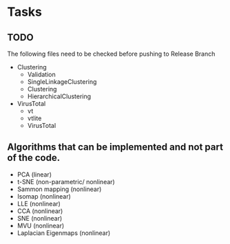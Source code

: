 # Tasks

## TODO

The following files need to be checked before pushing to Release Branch

- Clustering
    * Validation
    * SingleLinkageClustering
    * Clustering
    * HierarchicalClustering
- VirusTotal
    * vt
    * vtlite
    * VirusTotal
    
## Algorithms that can be implemented and not part of the code.

* PCA (linear)
* t-SNE (non-parametric/ nonlinear)
* Sammon mapping (nonlinear)
* Isomap (nonlinear)
* LLE (nonlinear)
* CCA (nonlinear)
* SNE (nonlinear)
* MVU (nonlinear)
* Laplacian Eigenmaps (nonlinear)
